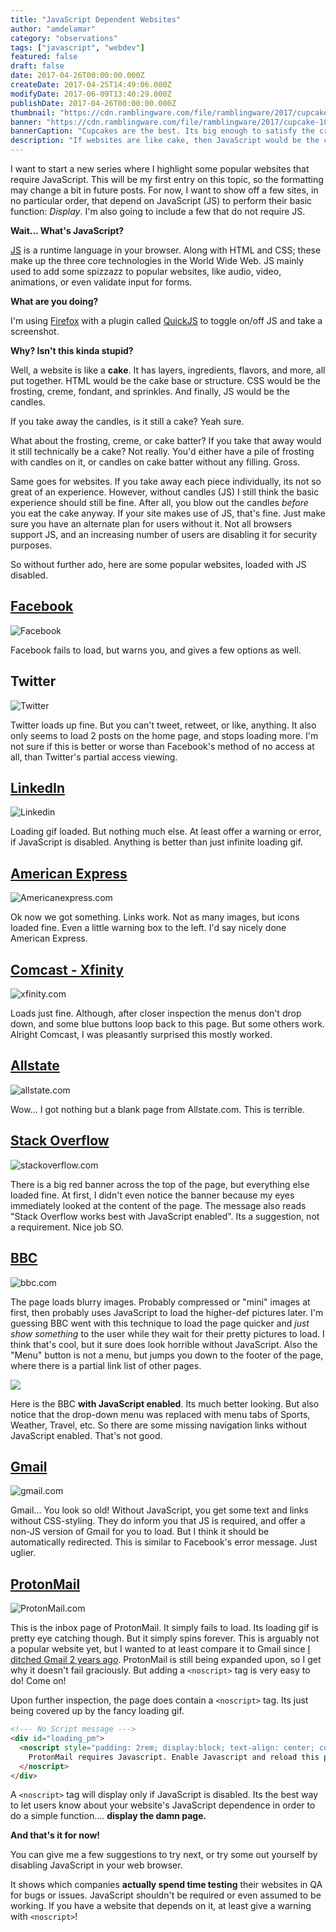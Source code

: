 ```yaml
---
title: "JavaScript Dependent Websites"
author: "amdelamar"
category: "observations"
tags: ["javascript", "webdev"]
featured: false
draft: false
date: 2017-04-26T00:00:00.000Z
createDate: 2017-04-25T14:49:06.000Z
modifyDate: 2017-06-09T13:40:29.000Z
publishDate: 2017-04-26T00:00:00.000Z
thumbnail: "https://cdn.ramblingware.com/file/ramblingware/2017/cupcake-640.jpg"
banner: "https://cdn.ramblingware.com/file/ramblingware/2017/cupcake-1024.jpg"
bannerCaption: "Cupcakes are the best. Its big enough to satisfy the craving and small enough to not feel guilty about it. (Photo Credit: Freepik)"
description: "If websites are like cake, then JavaScript would be the candles. But a cake without candles is still a cake. Right?"
---
```


I want to start a new series where I highlight some popular websites that require JavaScript. This will be my first entry on this topic, so the formatting may change a bit in future posts. For now, I want to show off a few sites, in no particular order, that depend on JavaScript (JS) to perform their basic function: _Display_. I'm also going to include a few that do not require JS.

**Wait... What's JavaScript?**

[JS](https://en.wikipedia.org/wiki/JavaScript) is a runtime language in your browser. Along with HTML and CSS; these make up the three core technologies in the World Wide Web. JS mainly used to add some spizzazz to popular websites, like audio, video, animations, or even validate input for forms.

**What are you doing?**

I'm using [Firefox](https://www.mozilla.org/en-US/firefox/new/) with a plugin called [QuickJS](https://addons.mozilla.org/en-US/firefox/addon/quickjs/) to toggle on/off JS and take a screenshot.

**Why? Isn't this kinda stupid?**

Well, a website is like a **cake**. It has layers, ingredients, flavors, and more, all put together. HTML would be the cake base or structure. CSS would be the frosting, creme, fondant, and sprinkles. And finally, JS would be the candles.

If you take away the candles, is it still a cake? Yeah sure.

What about the frosting, creme, or cake batter? If you take that away would it still technically be a cake? Not really. You'd either have a pile of frosting with candles on it, or candles on cake batter without any filling. Gross.

Same goes for websites. If you take away each piece individually, its not so great of an experience. However, without candles (JS) I still think the basic experience should still be fine. After all, you blow out the candles _before_ you eat the cake anyway. If your site makes use of JS, that's fine. Just make sure you have an alternate plan for users without it. Not all browsers support JS, and an increasing number of users are disabling it for security purposes.

So without further ado, here are some popular websites, loaded with JS disabled.

## [Facebook](http://facebook.com/)

![Facebook](https://cdn.ramblingware.com/file/ramblingware/2017/nojs/facebook.jpg)

Facebook fails to load, but warns you, and gives a few options as well.

## Twitter

![Twitter](https://cdn.ramblingware.com/file/ramblingware/2017/nojs/twitter.jpg)

Twitter loads up fine. But you can't tweet, retweet, or like, anything. It also only seems to load 2 posts on the home page, and stops loading more. I'm not sure if this is better or worse than Facebook's method of no access at all, than Twitter's partial access viewing.

## [LinkedIn](http://linkedin.com/)

![Linkedin](https://cdn.ramblingware.com/file/ramblingware/2017/nojs/linkedin.jpg)

Loading gif loaded. But nothing much else. At least offer a warning or error, if JavaScript is disabled. Anything is better than just infinite loading gif.

## [American Express](https://www.americanexpress.com/)

![Americanexpress.com](https://cdn.ramblingware.com/file/ramblingware/2017/nojs/amex.jpg)

Ok now we got something. Links work. Not as many images, but icons loaded fine. Even a little warning box to the left. I'd say nicely done American Express.

## [Comcast - Xfinity](https://xfinity.com/)

![xfinity.com](https://cdn.ramblingware.com/file/ramblingware/2017/nojs/comcast.jpg)

Loads just fine. Although, after closer inspection the menus don't drop down, and some blue buttons loop back to this page. But some others work. Alright Comcast, I was pleasantly surprised this mostly worked.

## [Allstate](http://allstate.com/)

![allstate.com](https://cdn.ramblingware.com/file/ramblingware/2017/nojs/allstate.jpg)

Wow... I got nothing but a blank page from Allstate.com. This is terrible.

## [Stack Overflow](https://stackoverflow.com/)

![stackoverflow.com](https://cdn.ramblingware.com/file/ramblingware/2017/nojs/stackoverflow.jpg)

There is a big red banner across the top of the page, but everything else loaded fine. At first, I didn't even notice the banner because my eyes immediately looked at the content of the page. The message also reads "Stack Overflow works best with JavaScript enabled". Its a suggestion, not a requirement. Nice job SO.

## [BBC](http://www.bbc.com/)

![bbc.com](https://cdn.ramblingware.com/file/ramblingware/2017/nojs/bbc1.jpg)

The page loads blurry images. Probably compressed or "mini" images at first, then probably uses JavaScript to load the higher-def pictures later. I'm guessing BBC went with this technique to load the page quicker and _just show something_ to the user while they wait for their pretty pictures to load. I think that's cool, but it sure does look horrible without JavaScript. Also the "Menu" button is not a menu, but jumps you down to the footer of the page, where there is a partial link list of other pages.

![](https://cdn.ramblingware.com/file/ramblingware/2017/nojs/bbc2.jpg)

Here is the BBC **with JavaScript enabled**. Its much better looking. But also notice that the drop-down menu was replaced with menu tabs of Sports, Weather, Travel, etc. So there are some missing navigation links without JavaScript enabled. That's not good.

## [Gmail](https://gmail.com)

![gmail.com](https://cdn.ramblingware.com/file/ramblingware/2017/nojs/gmail.jpg)

Gmail... You look so old! Without JavaScript, you get some text and links without CSS-styling. They do inform you that JS is required, and offer a non-JS version of Gmail for you to load. But I think it should be automatically redirected. This is similar to Facebook's error message. Just uglier.

## [ProtonMail](https://mail.protonmail.com/)

![ProtonMail.com](https://cdn.ramblingware.com/file/ramblingware/2017/nojs/protonmail.jpg)

This is the inbox page of ProtonMail. It simply fails to load. Its loading gif is pretty eye catching though. But it simply spins forever. This is arguably not a popular website yet, but I wanted to at least compare it to Gmail since [I ditched Gmail 2 years ago](https://www.ramblingware.com/blog/2-years-without-gmail). ProtonMail is still being expanded upon, so I get why it doesn't fail graciously. But adding a `<noscript>` tag is very easy to do! Come on!

Upon further inspection, the page does contain a `<noscript>` tag. Its just being covered up by the fancy loading gif.

```html
<!--- No Script message --->
<div id="loading_pm">
  <noscript style="padding: 2rem; display:block; text-align: center; color: #fff">
    ProtonMail requires Javascript. Enable Javascript and reload this page to continue.
  </noscript>
</div>
```

A `<noscript>` tag will display only if JavaScript is disabled. Its the best way to let users know about your website's JavaScript dependence in order to do a simple function.... **display the damn page.**

**And that's it for now!**

You can give me a few suggestions to try next, or try some out yourself by disabling JavaScript in your web browser.

It shows which companies **actually spend time testing** their websites in QA for bugs or issues. JavaScript shouldn't be required or even assumed to be working. If you have a website that depends on it, at least give a warning with `<noscript>`!
